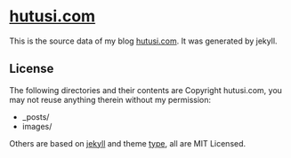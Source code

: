 # [hutusi.com](https://hutusi.com)

This is the source data of my blog [hutusi.com](https://hutusi.com). It was generated by jekyll.

## License

The following directories and their contents are Copyright hutusi.com, you may not reuse anything therein without my permission:

- _posts/
- images/

Others are based on [jekyll](https://github.com/jekyll/jekyll) and theme [type](https://github.com/aspirethemes/type), all are MIT Licensed.
